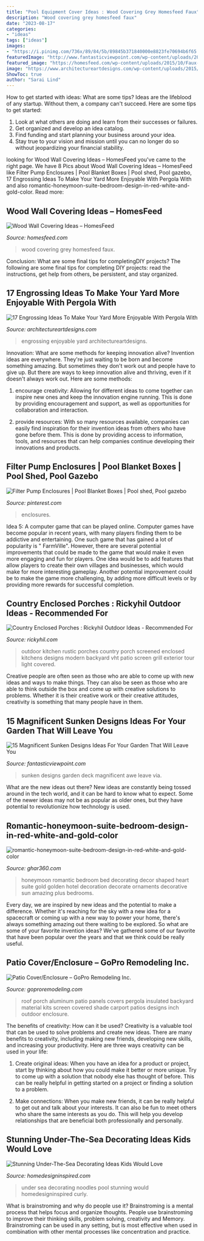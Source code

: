 ```yaml
---
title: "Pool Equipment Cover Ideas : Wood Covering Grey Homesfeed Faux"
description: "Wood covering grey homesfeed faux"
date: "2023-08-17"
categories:
- "ideas"
tags: ["ideas"]
images:
- "https://i.pinimg.com/736x/89/84/5b/89845b371840000e8823fe70694b6f65.jpg"
featuredImage: "http://www.fantasticviewpoint.com/wp-content/uploads/2015/12/deck-23-634x955.jpg"
featured_image: "https://homesfeed.com/wp-content/uploads/2015/10/Faux-Wood-Wall-Covering-With-Grey-Color.jpg"
image: "https://www.architectureartdesigns.com/wp-content/uploads/2015/08/821.jpg"
ShowToc: true
author: "Sarai Lind"
---
```



How to get started with ideas: What are some tips?
Ideas are the lifeblood of any startup. Without them, a company can't succeed. Here are some tips to get started:
1. Look at what others are doing and learn from their successes or failures.
2. Get organized and develop an idea catalog. 
3. Find funding and start planning your business around your idea.  
4. Stay true to your vision and mission until you can no longer do so without jeopardizing your financial stability.

	

		
looking for Wood Wall Covering Ideas – HomesFeed you've came to the right page. We have 8 Pics about Wood Wall Covering Ideas – HomesFeed like Filter Pump Enclosures | Pool Blanket Boxes | Pool shed, Pool gazebo, 17 Engrossing Ideas To Make Your Yard More Enjoyable With Pergola With and also romantic-honeymoon-suite-bedroom-design-in-red-white-and-gold-color. Read more:
		
    
## Wood Wall Covering Ideas – HomesFeed

<img loading=lazy src="https://homesfeed.com/wp-content/uploads/2015/10/Faux-Wood-Wall-Covering-With-Grey-Color.jpg" onerror="this.onerror=null;this.src='https://tse4.mm.bing.net/th?id=OIP.VAIjpx97CpHCUpgyumQqWwHaFj&amp;pid=15.1';" alt="Wood Wall Covering Ideas – HomesFeed">

_Source: homesfeed.com_

>wood covering grey homesfeed faux. 

	

Conclusion: What are some final tips for completingDIY projects?
The following are some final tips for completing DIY projects: read the instructions, get help from others, be persistent, and stay organized.

    
## 17 Engrossing Ideas To Make Your Yard More Enjoyable With Pergola With

<img loading=lazy src="https://www.architectureartdesigns.com/wp-content/uploads/2015/08/821.jpg" onerror="this.onerror=null;this.src='https://tse1.mm.bing.net/th?id=OIP.Io_ICXMQaS3-oTW08amo3QHaGu&amp;pid=15.1';" alt="17 Engrossing Ideas To Make Your Yard More Enjoyable With Pergola With">

_Source: architectureartdesigns.com_

>engrossing enjoyable yard architectureartdesigns. 

	

Innovation: What are some methods for keeping innovation alive?
Invention ideas are everywhere. They're just waiting to be born and become something amazing. But sometimes they don't work out and people have to give up. But there are ways to keep innovation alive and thriving, even if it doesn't always work out. Here are some methods:
1. encourage creativity: Allowing for different ideas to come together can inspire new ones and keep the innovation engine running. This is done by providing encouragement and support, as well as opportunities for collaboration and interaction.

2. provide resources: With so many resources available, companies can easily find inspiration for their invention ideas from others who have gone before them. This is done by providing access to information, tools, and resources that can help companies continue developing their innovations and products.


    
## Filter Pump Enclosures | Pool Blanket Boxes | Pool Shed, Pool Gazebo

<img loading=lazy src="https://i.pinimg.com/736x/89/84/5b/89845b371840000e8823fe70694b6f65.jpg" onerror="this.onerror=null;this.src='https://tse4.mm.bing.net/th?id=OIP.bpXPQwytkws4i2LPiTGmUAHaJ4&amp;pid=15.1';" alt="Filter Pump Enclosures | Pool Blanket Boxes | Pool shed, Pool gazebo">

_Source: pinterest.com_

>enclosures. 

	

Idea 5: A computer game that can be played online.
Computer games have become popular in recent years, with many players finding them to be addictive and entertaining. One such game that has gained a lot of popularity is " FarmVille". However, there are several potential improvements that could be made to the game that would make it even more engaging and fun for players. One idea would be to add features that allow players to create their own villages and businesses, which would make for more interesting gameplay. Another potential improvement could be to make the game more challenging, by adding more difficult levels or by providing more rewards for successful completion.

    
## Country Enclosed Porches : Rickyhil Outdoor Ideas - Recommended For

<img loading=lazy src="https://rickyhil.com/wp-content/uploads/2017/07/Country-Enclosed-Porches-1024x683.jpg" onerror="this.onerror=null;this.src='https://tse4.mm.bing.net/th?id=OIP.BKwB6KiyWEYqMSIPDqRo-AHaE8&amp;pid=15.1';" alt="Country Enclosed Porches : Rickyhil Outdoor Ideas - Recommended For">

_Source: rickyhil.com_

>outdoor kitchen rustic porches country porch screened enclosed kitchens designs modern backyard vht patio screen grill exterior tour light covered. 

	

Creative people are often seen as those who are able to come up with new ideas and ways to make things. They can also be seen as those who are able to think outside the box and come up with creative solutions to problems. Whether it is their creative work or their creative attitudes, creativity is something that many people have in them.

    
## 15 Magnificent Sunken Designs Ideas For Your Garden That Will Leave You

<img loading=lazy src="http://www.fantasticviewpoint.com/wp-content/uploads/2015/12/deck-23-634x955.jpg" onerror="this.onerror=null;this.src='https://tse3.mm.bing.net/th?id=OIP.G211a5shOlxr71ZO6D7CewHaLJ&amp;pid=15.1';" alt="15 Magnificent Sunken Designs Ideas For Your Garden That Will Leave You">

_Source: fantasticviewpoint.com_

>sunken designs garden deck magnificent awe leave via. 

	

What are the new ideas out there?
New ideas are constantly being tossed around in the tech world, and it can be hard to know what to expect. Some of the newer ideas may not be as popular as older ones, but they have potential to revolutionize how technology is used.

    
## Romantic-honeymoon-suite-bedroom-design-in-red-white-and-gold-color

<img loading=lazy src="http://ghar360.com/blogs/wp-content/uploads/romantic-honeymoon-suite-bedroom-design-in-red-white-and-gold-color-with-beautiful-bed-set-with-red-heart-ornaments-and-decorative-bed-cover-plus-amazing-golden-sun-shaped-wall-decor-decorating-ideas.jpg" onerror="this.onerror=null;this.src='https://tse4.mm.bing.net/th?id=OIP.72leKb6Sws9YqQmj4eDAXwHaD8&amp;pid=15.1';" alt="romantic-honeymoon-suite-bedroom-design-in-red-white-and-gold-color">

_Source: ghar360.com_

>honeymoon romantic bedroom bed decorating decor shaped heart suite gold golden hotel decoration decorate ornaments decorative sun amazing plus bedrooms. 

	

Every day, we are inspired by new ideas and the potential to make a difference. Whether it's reaching for the sky with a new idea for a spacecraft or coming up with a new way to power your home, there's always something amazing out there waiting to be explored. So what are some of your favorite invention ideas? We've gathered some of our favorite that have been popular over the years and that we think could be really useful.

    
## Patio Cover/Enclosure – GoPro Remodeling Inc.

<img loading=lazy src="http://www.goproremodeling.com/wp-content/uploads/2018/01/3inchcover.259202122_large.jpg" onerror="this.onerror=null;this.src='https://tse2.mm.bing.net/th?id=OIP.GBmIXWSdn7_vbJ4-kqVqfQHaFj&amp;pid=15.1';" alt="Patio Cover/Enclosure – GoPro Remodeling Inc.">

_Source: goproremodeling.com_

>roof porch aluminum patio panels covers pergola insulated backyard material kits screen covered shade carport patios designs inch outdoor enclosure. 

	

The benefits of creativity: How can it be used?
Creativity is a valuable tool that can be used to solve problems and create new ideas. There are many benefits to creativity, including making new friends, developing new skills, and increasing your productivity. Here are three ways creativity can be used in your life: 
1. Create original ideas: When you have an idea for a product or project, start by thinking about how you could make it better or more unique. Try to come up with a solution that nobody else has thought of before. This can be really helpful in getting started on a project or finding a solution to a problem.

2. Make connections: When you make new friends, it can be really helpful to get out and talk about your interests. It can also be fun to meet others who share the same interests as you do. This will help you develop relationships that are beneficial both professionally and personally.

    
## Stunning Under-The-Sea Decorating Ideas Kids Would Love

<img loading=lazy src="http://www.homedesigninspired.com/wp-content/uploads/2017/06/under-the-sea-decorating-inspiration-9.jpg" onerror="this.onerror=null;this.src='https://tse1.mm.bing.net/th?id=OIP.jYbyskDlkhFLUvr0Zivn9gHaJ4&amp;pid=15.1';" alt="Stunning Under-The-Sea Decorating Ideas Kids Would Love">

_Source: homedesigninspired.com_

>under sea decorating noodles pool stunning would homedesigninspired curly. 

	

What is brainstroming and why do people use it?
Brainstroming is a mental process that helps focus and organize thoughts. People use brainstroming to improve their thinking skills, problem solving, creativity and Memory. Brainstroming can be used in any setting, but is most effective when used in combination with other mental processes like concentration and practice.

